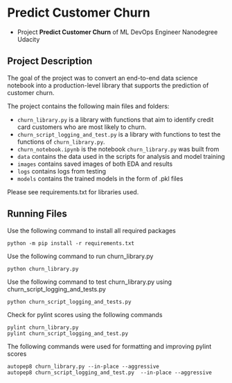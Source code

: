 # Predict Customer Churn

- Project **Predict Customer Churn** of ML DevOps Engineer Nanodegree Udacity

## Project Description
The goal of the project was to convert an end-to-end data science notebook into a production-level library that supports the prediction of customer churn.

The project contains the following main files and folders:
* `churn_library.py` is a library with functions that aim to identify credit card customers who are most likely to churn.
* `churn_script_logging_and_test.py` is a library with functions to test the functions of `churn_library.py`.
* `churn_notebook.ipynb` is the notebook `churn_library.py` was built from
* `data` contains the data used in the scripts for analysis and model training
* `images` contains saved images of both EDA and results
* `logs` contains logs from testing
* `models` contains the trained models in the form of .pkl files

Please see requirements.txt for libraries used.

## Running Files
Use the following command to install all required packages
```
python -m pip install -r requirements.txt
```
Use the following command to run churn_library.py
```
python churn_library.py
```
Use the following command to test churn_library.py using churn_script_logging_and_tests.py
```
python churn_script_logging_and_tests.py
```

Check for pylint scores using the following commands
```
pylint churn_library.py
pylint churn_script_logging_and_test.py
```

The following commands were used for formatting and improving pylint scores
```
autopep8 churn_library.py --in-place --aggressive
autopep8 churn_script_logging_and_test.py  --in-place --aggressive
```
